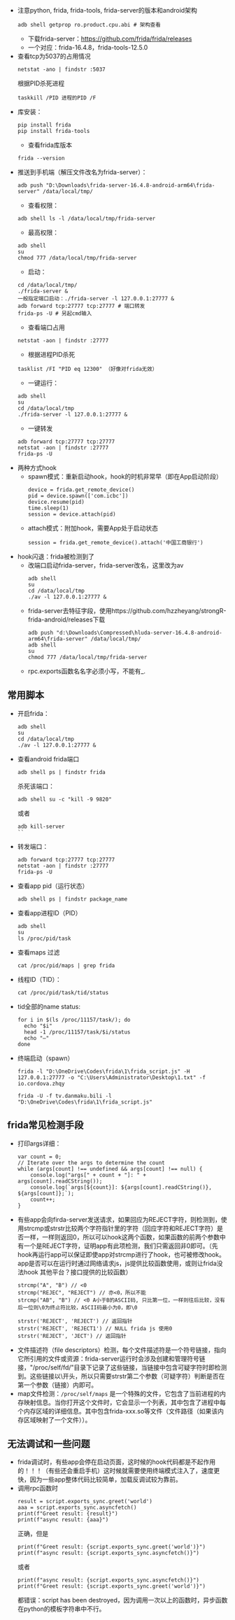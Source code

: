 - 注意python, frida, frida-tools, frida-server的版本和android架构
  ```
  adb shell getprop ro.product.cpu.abi # 架构查看
  ```
  - 下载frida-server：https://github.com/frida/frida/releases
  - 一个对应：frida-16.4.8，frida-tools-12.5.0
- 查看tcp为5037的占用情况
  ```
  netstat -ano | findstr :5037
  ```
  根据PID杀死进程
  ```
  taskkill /PID 进程的PID /F
  ```
- 库安装：
  ```
  pip install frida
  pip install frida-tools
  ```
  - 查看frida库版本
  ```
  frida --version
  ```
- 推送到手机端（解压文件改名为frida-server）：
  ```
  adb push "D:\Downloads\frida-server-16.4.8-android-arm64\frida-server" /data/local/tmp/
  ```
  - 查看权限：
  ```
  adb shell ls -l /data/local/tmp/frida-server
  ```
  - 最高权限：
  ```
  adb shell
  su
  chmod 777 /data/local/tmp/frida-server
  ```
  - 启动：
  ```
  cd /data/local/tmp/
  ./frida-server &
  一般指定端口启动：./frida-server -l 127.0.0.1:27777 &
  adb forward tcp:27777 tcp:27777 # 端口转发
  frida-ps -U # 另起cmd输入
  ```
  - 查看端口占用
  ```
  netstat -aon | findstr :27777
  ```
  - 根据进程PID杀死
  ```
  tasklist /FI "PID eq 12300" （好像对frida无效）
  ```
  - 一键运行：
  ```
  adb shell
  su
  cd /data/local/tmp
  ./frida-server -l 127.0.0.1:27777 &
  ```
  - 一键转发
  ```
  adb forward tcp:27777 tcp:27777
  netstat -aon | findstr :27777
  frida-ps -U
  ```
- 两种方式hook
  - spawn模式：重新启动hook，hook的时机非常早（即在App启动阶段）
    ```
    device = frida.get_remote_device()
    pid = device.spawn(['com.icbc'])
    device.resume(pid)
    time.sleep(1)
    session = device.attach(pid)
    ```
  - attach模式：附加hook，需要App处于启动状态
    ```
    session = frida.get_remote_device().attach('中国工商银行')
    ```
- hook闪退：frida被检测到了
  - 改端口启动frida-server，frida-server改名，这里改为av
    ```
    adb shell
    su
    cd /data/local/tmp
    ./av -l 127.0.0.1:27777 &
    ```
  - frida-server去特征字段，使用https://github.com/hzzheyang/strongR-frida-android/releases下载
    ```
    adb push "d:\Downloads\Compressed\hluda-server-16.4.8-android-arm64\frida-server" /data/local/tmp/
    adb shell
    su
    chmod 777 /data/local/tmp/frida-server
    ```
  - rpc.exports函数名名字必须小写，不能有_.
## 常用脚本
- 开启frida：
  ```
  adb shell
  su
  cd /data/local/tmp
  ./av -l 127.0.0.1:27777 &
  ```
- 查看android frida端口
  ```
  adb shell ps | findstr frida
  ```
  杀死该端口：
  ```
  adb shell su -c "kill -9 9820"
  ```
  或者
  ```
  adb kill-server
  ``
- 转发端口：
  ```
  adb forward tcp:27777 tcp:27777
  netstat -aon | findstr :27777
  frida-ps -U
  ```
- 查看app pid（运行状态）
  ```
  adb shell ps | findstr package_name
  ```
- 查看app进程ID（PID）
  ```
  adb shell
  su
  ls /proc/pid/task
  ```
- 查看maps 过滤
  ```
  cat /proc/pid/maps | grep frida
  ```
- 线程ID（TID）：
  ```
  cat /proc/pid/task/tid/status
  ```
- tid全部的name status:
  ```
  for i in $(ls /proc/11157/task/); do
    echo "$i"
    head -1 /proc/11157/task/$i/status
    echo "—"
  done
  ```
- 终端启动（spawn）
  ```
  frida -l "D:\OneDrive\Codes\frida\1\frida_script.js" -H 127.0.0.1:27777 -o "C:\Users\Administrator\Desktop\1.txt" -f io.cordova.zhqy
  ```
  ```
  frida -U -f tv.danmaku.bili -l "D:\OneDrive\Codes\frida\1\frida_script.js"
  ```

## frida常见检测手段
- 打印args详细：
  ```
  var count = 0;
  // Iterate over the args to determine the count
  while (args[count] !== undefined && args[count] !== null) {
      console.log("args[" + count + "]: " + args[count].readCString());
      console.log(`args[${count}]: ${args[count].readCString()}, ${args[count]};`);
      count++;
  }
  ```
- 有些app会向firda-server发送请求，如果回应为REJECT字符，则检测到，使用strcmp或strstr比较两个字符指针里的字符（回应字符和REJECT字符）是否一样，一样则返回0，所以可以hook这两个函数，如果函数的前两个参数中有一个是REJECT字符，证明app有此项检测，我们只需返回非0即可。（先hook再运行app可以保证即使app对strcmp进行了hook，也可被修改hook。app是否可以在运行时通过网络请求js，js提供比较函数使用，或则让frida没法hook 其他平台？接口提供的比较函数）
  ```
  strcmp("A", "B") // <0
  strcmp("REJEC", "REJECT") // 亦<0，所以不能
  strcmp("AB", "B") // <0 A小于B的ASCII码, 只比第一位，一样则往后比较，没有后一位则\0为终止符比较，ASCII码最小为0，即\0
  ```
  ```
  strstr('REJECT', 'REJECT') // 返回指针
  strstr('REJECT', 'REJECT1') // NULL frida js 使用0
  strstr('REJECT', 'JECT') // 返回指针
  ```
- 文件描述符（file descriptors）检测，每个文件描述符是一个符号链接，指向它所引用的文件或资源：frida-server运行时会涉及创建和管理符号链接，"/proc/self/fd/"目录下记录了这些链接，当链接中包含可疑字符时即检测到。这些链接以\开头，所以只需要strstr第二个参数（可疑字符）判断是否在第一个参数（链接）内即可。
- map文件检测：`/proc/self/maps` 是一个特殊的文件，它包含了当前进程的内存映射信息。当你打开这个文件时，它会显示一个列表，其中包含了进程中每个内存区域的详细信息。其中包含frida-xxx.so等文件（文件路径（如果该内存区域映射了一个文件））。
## 无法调试和一些问题
- frida调试时，有些app会停在启动页面，这时候的hook代码都是不起作用的！！！（有些还会重启手机）这时候就需要使用终端模式注入了，速度更快，因为一些app整体代码比较简单，加载反调试较为靠前。
- 调用rpc函数时
  ```
  result = script.exports_sync.greet('world')
  aaa = script.exports_sync.asyncfetch()
  print(f"Greet result: {result}")
  print(f"async result: {aaa}")
  ```
  正确，但是
  ```
  print(f"Greet result: {script.exports_sync.greet('world')}")
  print(f"async result: {script.exports_sync.asyncfetch()}")
  ```
  或者
  ```
  print(f"async result: {script.exports_sync.asyncfetch()}")
  print(f"Greet result: {script.exports_sync.greet('world')}")
  ```  
  都错误：script has been destroyed，因为调用一次以上的函数时，异步函数在python的模板字符串中不行。
  
